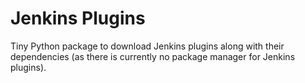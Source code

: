 # Jenkins Plugins

Tiny Python package to download Jenkins plugins along with their dependencies (as there is currently no package manager for Jenkins plugins).
